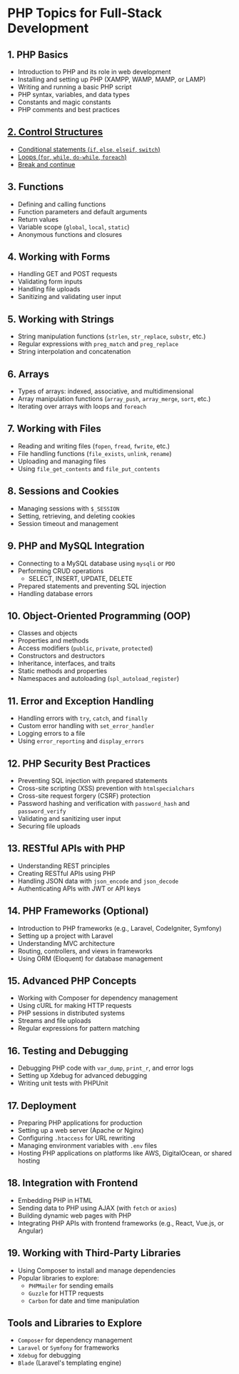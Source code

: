 # PHP Topics for Full-Stack Development

## 1. PHP Basics
- Introduction to PHP and its role in web development
- Installing and setting up PHP (XAMPP, WAMP, MAMP, or LAMP)
- Writing and running a basic PHP script
- PHP syntax, variables, and data types
- Constants and magic constants
- PHP comments and best practices

## [2. Control Structures](#)
- [Conditional statements (`if`, `else`, `elseif`, `switch`)](#)
- [Loops (`for`, `while`, `do-while`, `foreach`)](#)
- [Break and continue](#)

## 3. Functions
- Defining and calling functions
- Function parameters and default arguments
- Return values
- Variable scope (`global`, `local`, `static`)
- Anonymous functions and closures

## 4. Working with Forms
- Handling GET and POST requests
- Validating form inputs
- Handling file uploads
- Sanitizing and validating user input

## 5. Working with Strings
- String manipulation functions (`strlen`, `str_replace`, `substr`, etc.)
- Regular expressions with `preg_match` and `preg_replace`
- String interpolation and concatenation

## 6. Arrays
- Types of arrays: indexed, associative, and multidimensional
- Array manipulation functions (`array_push`, `array_merge`, `sort`, etc.)
- Iterating over arrays with loops and `foreach`

## 7. Working with Files
- Reading and writing files (`fopen`, `fread`, `fwrite`, etc.)
- File handling functions (`file_exists`, `unlink`, `rename`)
- Uploading and managing files
- Using `file_get_contents` and `file_put_contents`

## 8. Sessions and Cookies
- Managing sessions with `$_SESSION`
- Setting, retrieving, and deleting cookies
- Session timeout and management

## 9. PHP and MySQL Integration
- Connecting to a MySQL database using `mysqli` or `PDO`
- Performing CRUD operations
  - SELECT, INSERT, UPDATE, DELETE
- Prepared statements and preventing SQL injection
- Handling database errors

## 10. Object-Oriented Programming (OOP)
- Classes and objects
- Properties and methods
- Access modifiers (`public`, `private`, `protected`)
- Constructors and destructors
- Inheritance, interfaces, and traits
- Static methods and properties
- Namespaces and autoloading (`spl_autoload_register`)

## 11. Error and Exception Handling
- Handling errors with `try`, `catch`, and `finally`
- Custom error handling with `set_error_handler`
- Logging errors to a file
- Using `error_reporting` and `display_errors`

## 12. PHP Security Best Practices
- Preventing SQL injection with prepared statements
- Cross-site scripting (XSS) prevention with `htmlspecialchars`
- Cross-site request forgery (CSRF) protection
- Password hashing and verification with `password_hash` and `password_verify`
- Validating and sanitizing user input
- Securing file uploads

## 13. RESTful APIs with PHP
- Understanding REST principles
- Creating RESTful APIs using PHP
- Handling JSON data with `json_encode` and `json_decode`
- Authenticating APIs with JWT or API keys

## 14. PHP Frameworks (Optional)
- Introduction to PHP frameworks (e.g., Laravel, CodeIgniter, Symfony)
- Setting up a project with Laravel
- Understanding MVC architecture
- Routing, controllers, and views in frameworks
- Using ORM (Eloquent) for database management

## 15. Advanced PHP Concepts
- Working with Composer for dependency management
- Using cURL for making HTTP requests
- PHP sessions in distributed systems
- Streams and file uploads
- Regular expressions for pattern matching

## 16. Testing and Debugging
- Debugging PHP code with `var_dump`, `print_r`, and error logs
- Setting up Xdebug for advanced debugging
- Writing unit tests with PHPUnit

## 17. Deployment
- Preparing PHP applications for production
- Setting up a web server (Apache or Nginx)
- Configuring `.htaccess` for URL rewriting
- Managing environment variables with `.env` files
- Hosting PHP applications on platforms like AWS, DigitalOcean, or shared hosting

## 18. Integration with Frontend
- Embedding PHP in HTML
- Sending data to PHP using AJAX (with `fetch` or `axios`)
- Building dynamic web pages with PHP
- Integrating PHP APIs with frontend frameworks (e.g., React, Vue.js, or Angular)

## 19. Working with Third-Party Libraries
- Using Composer to install and manage dependencies
- Popular libraries to explore:
  - `PHPMailer` for sending emails
  - `Guzzle` for HTTP requests
  - `Carbon` for date and time manipulation

## Tools and Libraries to Explore
- `Composer` for dependency management
- `Laravel` or `Symfony` for frameworks
- `Xdebug` for debugging
- `Blade` (Laravel's templating engine)